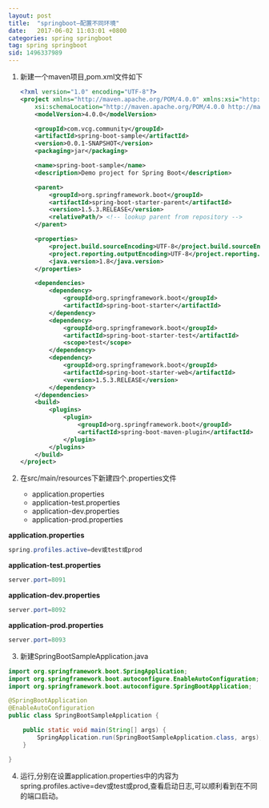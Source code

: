 ```yaml
---
layout: post
title:  "springboot—配置不同环境"
date:   2017-06-02 11:03:01 +0800
categories: spring springboot
tag: spring springboot
sid: 1496337989
---
```



1. 新建一个maven项目,pom.xml文件如下
    ~~~xml
    <?xml version="1.0" encoding="UTF-8"?>
    <project xmlns="http://maven.apache.org/POM/4.0.0" xmlns:xsi="http://www.w3.org/2001/XMLSchema-instance"
        xsi:schemaLocation="http://maven.apache.org/POM/4.0.0 http://maven.apache.org/xsd/maven-4.0.0.xsd">
        <modelVersion>4.0.0</modelVersion>

        <groupId>com.vcg.community</groupId>
        <artifactId>spring-boot-sample</artifactId>
        <version>0.0.1-SNAPSHOT</version>
        <packaging>jar</packaging>

        <name>spring-boot-sample</name>
        <description>Demo project for Spring Boot</description>

        <parent>
            <groupId>org.springframework.boot</groupId>
            <artifactId>spring-boot-starter-parent</artifactId>
            <version>1.5.3.RELEASE</version>
            <relativePath/> <!-- lookup parent from repository -->
        </parent>

        <properties>
            <project.build.sourceEncoding>UTF-8</project.build.sourceEncoding>
            <project.reporting.outputEncoding>UTF-8</project.reporting.outputEncoding>
            <java.version>1.8</java.version>
        </properties>

        <dependencies>
            <dependency>
                <groupId>org.springframework.boot</groupId>
                <artifactId>spring-boot-starter</artifactId>
            </dependency>
            <dependency>
                <groupId>org.springframework.boot</groupId>
                <artifactId>spring-boot-starter-test</artifactId>
                <scope>test</scope>
            </dependency>
            <dependency>
                <groupId>org.springframework.boot</groupId>
                <artifactId>spring-boot-starter-web</artifactId>
                <version>1.5.3.RELEASE</version>
            </dependency>
        </dependencies>
        <build>
            <plugins>
                <plugin>
                    <groupId>org.springframework.boot</groupId>
                    <artifactId>spring-boot-maven-plugin</artifactId>
                </plugin>
            </plugins>
        </build>
    </project>
    ~~~

2. 在src/main/resources下新建四个.properties文件
    - application.properties
    - application-test.properties
    - application-dev.properties
    - application-prod.properties

**application.properties**
~~~java
spring.profiles.active=dev或test或prod
~~~

**application-test.properties**
~~~java
server.port=8091
~~~

**application-dev.properties**
~~~java
server.port=8092
~~~

**application-prod.properties**
~~~java
server.port=8093
~~~

3. 新建SpringBootSampleApplication.java
~~~java
import org.springframework.boot.SpringApplication;
import org.springframework.boot.autoconfigure.EnableAutoConfiguration;
import org.springframework.boot.autoconfigure.SpringBootApplication;

@SpringBootApplication
@EnableAutoConfiguration
public class SpringBootSampleApplication {

	public static void main(String[] args) {
		SpringApplication.run(SpringBootSampleApplication.class, args);
	}

}
~~~

4. 运行,分别在设置application.properties中的内容为spring.profiles.active=dev或test或prod,查看启动日志,可以顺利看到在不同的端口启动。